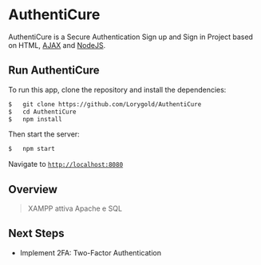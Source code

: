 # AuthentiCure

AuthentiCure is a Secure Authentication Sign up and Sign in Project based on HTML, [AJAX](https://api.jquery.com/jquery.ajax/) and [NodeJS](https://nodejs.org/en/about/).


## Run AuthentiCure

To run this app, clone the repository and install the dependencies:

```bash
$   git clone https://github.com/Lorygold/AuthentiCure
$   cd AuthentiCure
$   npm install
```

Then start the server:

```bash
$   npm start
```

Navigate to [`http://localhost:8080`](http://localhost:8080)

##  Overview


> XAMPP attiva Apache e SQL 

##  Next Steps

*   Implement 2FA: Two-Factor Authentication

